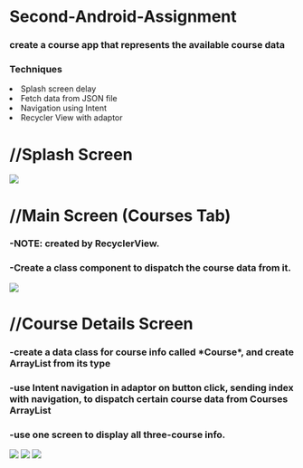 <h1>Second-Android-Assignment</h1>
<h3>create a course app that represents the available course data</h3>
<h3>Techniques</h3>
<li>Splash screen delay</li>
<li>Fetch data from JSON file</li>
<li>Navigation using Intent</li>
<li>Recycler View with adaptor</li>



<h1>//Splash Screen</h1>
<img src="https://github.com/user-attachments/assets/7ef51ce2-ef57-4e78-b8e9-f2771c175697"/>
<!-- ![Screenshot_1721424765](https://github.com/user-attachments/assets/7ef51ce2-ef57-4e78-b8e9-f2771c175697) -->


<h1>//Main Screen (Courses Tab)</h1>
<h3>-NOTE: created by RecyclerView.</h3>
<h3>-Create a class component to dispatch the course data from it.</h3>
<img src="https://github.com/user-attachments/assets/42a46a91-6b90-427d-9c47-427220ddfe8e"/>


<h1>//Course Details Screen</h1>
<h3>-create a data class for course info called *Course*, and create ArrayList from its type</h3>
<h3>-use Intent navigation in adaptor on button click, sending index with navigation, to dispatch certain course data from Courses ArrayList</h3>
<h3>-use one screen to display all three-course info.</h3>
<img src="https://github.com/user-attachments/assets/302cea45-e6ed-4558-80bf-e2785eda4c8f"/>
<img src="https://github.com/user-attachments/assets/26dbf45f-a877-4018-8eae-118d8f273295"/>
<img src="https://github.com/user-attachments/assets/d35be920-f81f-47e2-b1e0-8b45053b4407"/>



